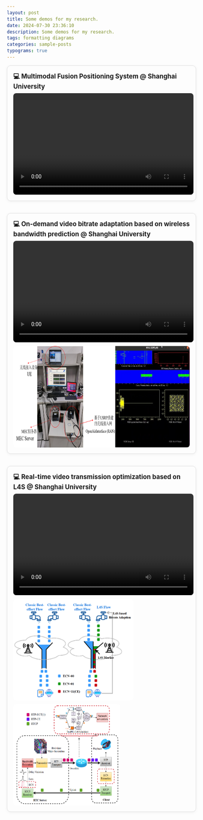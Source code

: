 ```yaml
---
layout: post
title: Some demos for my research.
date: 2024-07-30 23:36:10
description: Some demos for my research.
tags: formatting diagrams
categories: sample-posts
typograms: true
---
```


<style>
.demo-card {
  border: 1px solid #ddd;
  border-radius: 10px;
  padding: 16px;
  margin-bottom: 32px;
  box-shadow: 0 2px 8px rgba(0,0,0,0.05);
}
.demo-title {
  font-size: 1.2em;
  font-weight: bold;
  margin-bottom: 8px;
}
.demo-content {
  display: flex;
  flex-wrap: wrap;
  gap: 10px;
}
.demo-content video, .demo-content img {
  border-radius: 8px;
}
</style>

<div class="demo-card">
  <div class="demo-title">💻 Multimodal Fusion Positioning System @ Shanghai University</div>
  <div class="demo-content">
    <video width="480" height="270" controls>
      <source src="/assets/video/FusionPositioning.mp4" type="video/mp4">
    </video>
  </div>
</div>

<div class="demo-card">
  <div class="demo-title">💻 On-demand video bitrate adaptation based on wireless bandwidth prediction @ Shanghai University</div>
  <div class="demo-content">
    <video width="480" height="270" controls>
      <source src="/assets/video/DASHVideo.mp4" type="video/mp4">
    </video>
    <img src="/assets/img/OAI-RAN.png" alt="OAI-RAN Image" width="675" height="270">
  </div>
</div>

<div class="demo-card">
  <div class="demo-title">💻 Real-time video transmission optimization based on L4S @ Shanghai University</div>
  <div class="demo-content">
    <video width="480" height="270" controls>
      <source src="/assets/video/L4SVideo.mp4" type="video/mp4">
    </video>
    <img src="/assets/img/L4S.jpg" alt="L4S" width="320" height="270">
    <img src="/assets/img/L4S-GCC.jpg" alt="L4S-GCC" width="285" height="270">
  </div>
</div>
